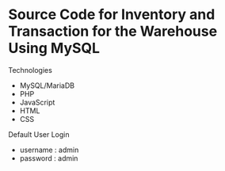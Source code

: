 # Source Code for Inventory and Transaction for the Warehouse Using MySQL
Technologies
- MySQL/MariaDB
- PHP
- JavaScript
- HTML
- CSS

Default User Login
- username : admin
- password : admin
